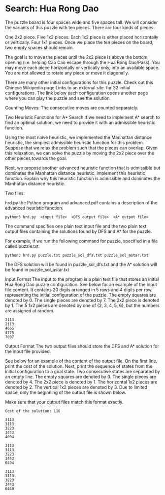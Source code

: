 <h1>Search: Hua Rong Dao</h1>

The puzzle board is four spaces wide and five spaces tall.
We will consider the variants of this puzzle with ten pieces. 
There are four kinds of pieces:

One 2x2 piece.
Five 1x2 pieces. Each 1x2 piece is either placed horizontally or vertically. 
Four 1x1 pieces.
Once we place the ten pieces on the board, two empty spaces should remain.

The goal is to move the pieces until the 2x2 piece is above the bottom opening (i.e. helping Cao Cao escape through the Hua Rong Dao/Pass). You may move each piece horizontally or vertically only, into an available space. You are not allowed to rotate any piece or move it diagonally.

There are many other initial configurations for this puzzle. Check out this Chinese Wikipedia page Links to an external site. for 32 initial configurations. The link below each configuration opens another page where you can play the puzzle and see the solution.

Counting Moves: The consecutive moves are counted separately.
 
Two Heuristic Functions for A* Search
If we need to implement A* search to find an optimal solution, we need to provide it with an admissible heuristic function.

Using the most naive heuristic, we implemented the Manhattan distance heuristic, the simplest admissible heuristic function for this problem. Suppose that we relax the problem such that the pieces can overlap. Given this relaxation, we can solve the puzzle by moving the 2x2 piece over the other pieces towards the goal.

Next, we propose another advanced heuristic function that is admissible but dominates the Manhattan distance heuristic. Implement this heuristic function. Explain why this heuristic function is admissible and dominates the Manhattan distance heuristic.

Two files:

hrd.py the Python program and advanced.pdf contains a description of the advanced heuristic function.

    python3 hrd.py  <input file>  <DFS output file>  <A* output file>
    
The command specifies one plain text input file and the two plain text output files containing the solutions found by DFS and A* for the puzzle.

For example, if we run the following command for puzzle, specified in a file called puzzle.txt:

    python3 hrd.py puzzle.txt puzzle_sol_dfs.txt puzzle_sol_astar.txt
    
The DFS solution will be found in puzzle_sol_dfs.txt and the A* solution will be found in puzzle_sol_astar.txt

Input Format
The input to the program is a plain text file that stores an initial Hua Rong Dao puzzle configuration. See below for an example of the input file content. It contains 20 digits arranged in 5 rows and 4 digits per row, representing the initial configuration of the puzzle. The empty squares are denoted by 0. The single pieces are denoted by 7. The 2x2 piece is denoted by 1. The 5 1x2 pieces are denoted by one of {2, 3, 4, 5, 6}, but the numbers are assigned at random.

    2113
    2113
    4665
    4775
    7007
 
Output Format
The two output files should store the DFS and A* solution for the input file provided.

See below for an example of the content of the output file. On the first line, print the cost of the solution. Next, print the sequence of states from the initial configuration to a goal state. Two consecutive states are separated by an empty line. The empty squares are denoted by 0. The single pieces are denoted by 4. The 2x2 piece is denoted by 1. The horizontal 1x2 pieces are denoted by 2. The vertical 1x2 pieces are denoted by 3.  Due to limited space, only the beginning of the output file is shown below. 

Make sure that your output files match this format exactly. 

    Cost of the solution: 116

    3113
    3113
    3223
    3443
    4004

    3113
    3113
    3223
    3443
    0404

    3113
    3113
    3223
    3443
    0440
